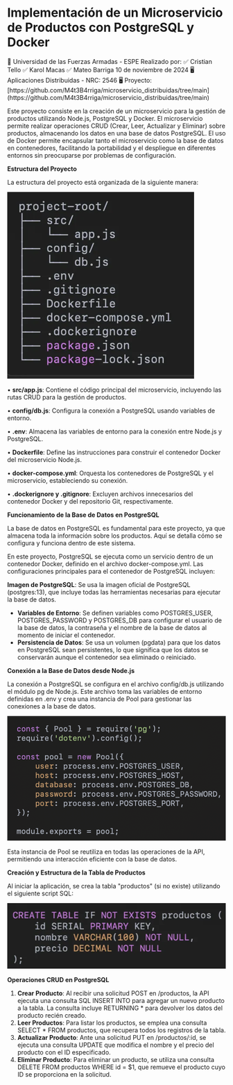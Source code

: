 # Implementación de un Microservicio de Productos con PostgreSQL y Docker

<aside>
📖 Universidad de las Fuerzas Armadas - ESPE
Realizado por:
✅ Cristian Tello
✅ Karol Macas
✅ Mateo Barriga
10 de noviembre de 2024 
🖥️ Aplicaciones Distribuidas - NRC: 2546
🖥️ Proyecto: [https://github.com/M4t3B4rriga/microservicio_distribuidas/tree/main](https://github.com/M4t3B4rriga/microservicio_distribuidas/tree/main)

</aside>

Este proyecto consiste en la creación de un microservicio para la gestión de productos utilizando Node.js, PostgreSQL y Docker. El microservicio permite realizar operaciones CRUD (Crear, Leer, Actualizar y Eliminar) sobre productos, almacenando los datos en una base de datos PostgreSQL. El uso de Docker permite encapsular tanto el microservicio como la base de datos en contenedores, facilitando la portabilidad y el despliegue en diferentes entornos sin preocuparse por problemas de configuración.

**Estructura del Proyecto**

La estructura del proyecto está organizada de la siguiente manera:

![Screenshot 2024-11-10 at 2.40.36 PM.png](./img/a8138c60-f912-4ef9-a4b0-e6f94dabde03.png)

• **src/app.js**: Contiene el código principal del microservicio, incluyendo las rutas CRUD para la gestión de productos.

• **config/db.js**: Configura la conexión a PostgreSQL usando variables de entorno.

• **.env**: Almacena las variables de entorno para la conexión entre Node.js y PostgreSQL.

• **Dockerfile**: Define las instrucciones para construir el contenedor Docker del microservicio Node.js.

• **docker-compose.yml**: Orquesta los contenedores de PostgreSQL y el microservicio, estableciendo su conexión.

• **.dockerignore y .gitignore**: Excluyen archivos innecesarios del contenedor Docker y del repositorio Git, respectivamente.

**Funcionamiento de la Base de Datos en PostgreSQL**

La base de datos en PostgreSQL es fundamental para este proyecto, ya que almacena toda la información sobre los productos. Aquí se detalla cómo se configura y funciona dentro de este sistema.

En este proyecto, PostgreSQL se ejecuta como un servicio dentro de un contenedor Docker, definido en el archivo docker-compose.yml. Las configuraciones principales para el contenedor de PostgreSQL incluyen:

**Imagen de PostgreSQL**: Se usa la imagen oficial de PostgreSQL (postgres:13), que incluye todas las herramientas necesarias para ejecutar la base de datos.

- **Variables de Entorno**: Se definen variables como POSTGRES_USER, POSTGRES_PASSWORD y POSTGRES_DB para configurar el usuario de la base de datos, la contraseña y el nombre de la base de datos al momento de iniciar el contenedor.
- **Persistencia de Datos**: Se usa un volumen (pgdata) para que los datos en PostgreSQL sean persistentes, lo que significa que los datos se conservarán aunque el contenedor sea eliminado o reiniciado.

**Conexión a la Base de Datos desde Node.js**

La conexión a PostgreSQL se configura en el archivo config/db.js utilizando el módulo pg de Node.js. Este archivo toma las variables de entorno definidas en .env y crea una instancia de Pool para gestionar las conexiones a la base de datos.

![Screenshot 2024-11-10 at 2.43.52 PM.png](./img/Screenshot_2024-11-10_at_2.43.52_PM.png)

Esta instancia de Pool se reutiliza en todas las operaciones de la API, permitiendo una interacción eficiente con la base de datos.

**Creación y Estructura de la Tabla de Productos**

Al iniciar la aplicación, se crea la tabla "productos" (si no existe) utilizando el siguiente script SQL:

![Screenshot 2024-11-10 at 2.44.25 PM.png](./img/49a3381a-1b4c-4549-87e2-9cfd7b9b89fe.png)

**Operaciones CRUD en PostgreSQL**

1. **Crear Producto**: Al recibir una solicitud POST en /productos, la API ejecuta una consulta SQL INSERT INTO para agregar un nuevo producto a la tabla. La consulta incluye RETURNING \* para devolver los datos del producto recién creado.
2. **Leer Productos**: Para listar los productos, se emplea una consulta SELECT \* FROM productos, que recupera todos los registros de la tabla.
3. **Actualizar Producto**: Ante una solicitud PUT en /productos/:id, se ejecuta una consulta UPDATE que modifica el nombre y el precio del producto con el ID especificado.
4. **Eliminar Producto**: Para eliminar un producto, se utiliza una consulta DELETE FROM productos WHERE id = $1, que remueve el producto cuyo ID se proporciona en la solicitud.
